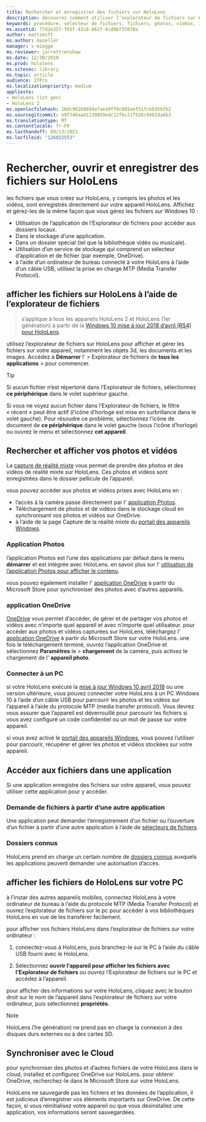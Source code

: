 ```yaml
---
title: Rechercher et enregistrer des fichiers sur HoloLens
description: découvrez comment utiliser l’explorateur de fichiers sur HoloLens pour ouvrir, afficher et gérer des fichiers sur votre appareil de réalité mixte.
keywords: procédure, sélecteur de fichiers, fichiers, photos, vidéos, images, OneDrive, stockage, explorateur de fichiers, hololens
ms.assetid: 77d2e357-f65f-43c8-b62f-6cd9bf37070a
author: mattzmsft
ms.author: mazeller
manager: v-miegge
ms.reviewer: jarrettrenshaw
ms.date: 12/30/2019
ms.prod: hololens
ms.sitesec: library
ms.topic: article
audience: ITPro
ms.localizationpriority: medium
appliesto:
- HoloLens (1st gen)
- HoloLens 2
ms.openlocfilehash: 18dc962b869dafaea9ff9c605eef51fcbb35bfb2
ms.sourcegitcommit: e9f746aa41139859edc12fbc21f926c9461da4b3
ms.translationtype: MT
ms.contentlocale: fr-FR
ms.lasthandoff: 09/13/2021
ms.locfileid: "126032553"
---
```

# <a name="find-open-and-save-files-on-hololens"></a>Rechercher, ouvrir et enregistrer des fichiers sur HoloLens

les fichiers que vous créez sur HoloLens, y compris les photos et les vidéos, sont enregistrés directement sur votre appareil HoloLens. Affichez et gérez-les de la même façon que vous gérez les fichiers sur Windows 10 :

- Utilisation de l’application de l’Explorateur de fichiers pour accéder aux dossiers locaux.
- Dans le stockage d’une application.
- Dans un dossier spécial (tel que la bibliothèque vidéo ou musicale).
- Utilisation d’un service de stockage qui comprend un sélecteur d’application et de fichier (par exemple, OneDrive).
- à l’aide d’un ordinateur de bureau connecté à votre HoloLens à l’aide d’un câble USB, utilisez la prise en charge MTP (Media Transfer Protocol).

## <a name="view-files-on-hololens-using-file-explorer"></a>afficher les fichiers sur HoloLens à l’aide de l’explorateur de fichiers

> s’applique à tous les appareils HoloLens 2 et HoloLens (1er génération) à partir de la [Windows 10 mise à jour 2018 d’avril (RS4) pour HoloLens](/windows/mixed-reality/release-notes-april-2018).

utilisez l’explorateur de fichiers sur HoloLens pour afficher et gérer les fichiers sur votre appareil, notamment les objets 3d, les documents et les images. Accédez à **Démarrer** l'   >  Explorateur de fichiers de **tous les applications**   >   pour commencer.

> [!TIP]
> Si aucun fichier n’est répertorié dans l’Explorateur de fichiers, sélectionnez **ce périphérique** dans le volet supérieur gauche.

Si vous ne voyez aucun fichier dans l’Explorateur de fichiers, le filtre « récent » peut être actif (l’icône d’horloge est mise en surbrillance dans le volet gauche). Pour résoudre ce problème, sélectionnez l’icône de document de **ce périphérique** dans le volet gauche (sous l’icône d’horloge) ou ouvrez le menu et sélectionnez **cet appareil**.

## <a name="find-and-view-your-photos-and-videos"></a>Rechercher et afficher vos photos et vidéos

La [capture de réalité mixte](holographic-photos-and-videos.md) vous permet de prendre des photos et des vidéos de réalité mixte sur HoloLens.  Ces photos et vidéos sont enregistrées dans le dossier pellicule de l’appareil.

vous pouvez accéder aux photos et vidéos prises avec HoloLens en :

- l’accès à la caméra passe directement par l' [application Photos](holographic-photos-and-videos.md).
- Téléchargement de photos et de vidéos dans le stockage cloud en synchronisant vos photos et vidéos sur OneDrive.
- à l’aide de la page Capture de la réalité mixte du [portail des appareils Windows](/windows/mixed-reality/using-the-windows-device-portal#mixed-reality-capture).

### <a name="photos-app"></a>Application Photos

l’application Photos est l’une des applications par défaut dans le menu **démarrer** et est intégrée avec HoloLens. en savoir plus sur l' [utilisation de l’application Photos pour afficher le contenu](holographic-photos-and-videos.md).

vous pouvez également installer l' [application OneDrive](https://www.microsoft.com/p/onedrive/9wzdncrfj1p3) à partir du Microsoft Store pour synchroniser des photos avec d’autres appareils.

### <a name="onedrive-app"></a>application OneDrive

[OneDrive](https://onedrive.live.com/) vous permet d’accéder, de gérer et de partager vos photos et vidéos avec n’importe quel appareil et avec n’importe quel utilisateur. pour accéder aux photos et vidéos capturées sur HoloLens, téléchargez l' [application OneDrive](https://www.microsoft.com/p/onedrive/9wzdncrfj1p3) à partir du Microsoft Store sur votre HoloLens. une fois le téléchargement terminé, ouvrez l’application OneDrive et sélectionnez **Paramètres** le  >  **chargement** de la caméra, puis activez le chargement de l' **appareil photo**.

### <a name="connect-to-a-pc"></a>Connecter à un PC

si votre HoloLens exécute la [mise à jour Windows 10 avril 2018](/windows/mixed-reality/release-notes-april-2018) ou une version ultérieure, vous pouvez connecter votre HoloLens à un PC Windows 10 à l’aide d’un câble USB pour parcourir les photos et les vidéos sur l’appareil à l’aide du protocole MTP (media transfer protocol). Vous devrez vous assurer que l’appareil est déverrouillé pour parcourir les fichiers si vous avez configuré un code confidentiel ou un mot de passe sur votre appareil.  

si vous avez activé le [portail des appareils Windows](/windows/mixed-reality/using-the-windows-device-portal), vous pouvez l’utiliser pour parcourir, récupérer et gérer les photos et vidéos stockées sur votre appareil.

## <a name="access-files-within-an-app"></a>Accéder aux fichiers dans une application

Si une application enregistre des fichiers sur votre appareil, vous pouvez utiliser cette application pour y accéder.

### <a name="requesting-files-from-another-app"></a>Demande de fichiers à partir d’une autre application

Une application peut demander l’enregistrement d’un fichier ou l’ouverture d’un fichier à partir d’une autre application à l’aide de [sélecteurs de fichiers](/windows/mixed-reality/app-model#file-pickers).

### <a name="known-folders"></a>Dossiers connus

HoloLens prend en charge un certain nombre de [dossiers connus](/windows/mixed-reality/app-model#known-folders) auxquels les applications peuvent demander une autorisation d’accès.

## <a name="view-hololens-files-on-your-pc"></a>afficher les fichiers de HoloLens sur votre PC

à l’instar des autres appareils mobiles, connectez HoloLens à votre ordinateur de bureau à l’aide du protocole MTP (Media Transfer Protocol) et ouvrez l’explorateur de fichiers sur le pc pour accéder à vos bibliothèques HoloLens en vue de les transférer facilement.

pour afficher vos fichiers HoloLens dans l’explorateur de fichiers sur votre ordinateur :

1. connectez-vous à HoloLens, puis branchez-le sur le PC à l’aide du câble USB fourni avec le HoloLens.

1. Sélectionnez **ouvrir l’appareil pour afficher les fichiers avec l’Explorateur de fichiers** ou ouvrez l’Explorateur de fichiers sur le PC et accédez à l’appareil.

pour afficher des informations sur votre HoloLens, cliquez avec le bouton droit sur le nom de l’appareil dans l’explorateur de fichiers sur votre ordinateur, puis sélectionnez **propriétés**.

> [!NOTE]
> HoloLens (1re génération) ne prend pas en charge la connexion à des disques durs externes ou à des cartes SD.

## <a name="sync-to-the-cloud"></a>Synchroniser avec le Cloud

pour synchroniser des photos et d’autres fichiers de votre HoloLens dans le cloud, installez et configurez OneDrive sur HoloLens. pour obtenir OneDrive, recherchez-le dans le Microsoft Store sur votre HoloLens.

HoloLens ne sauvegarde pas les fichiers et les données de l’application, il est judicieux d’enregistrer vos éléments importants sur OneDrive. De cette façon, si vous réinitialisez votre appareil ou que vous désinstallez une application, vos informations seront sauvegardées.
